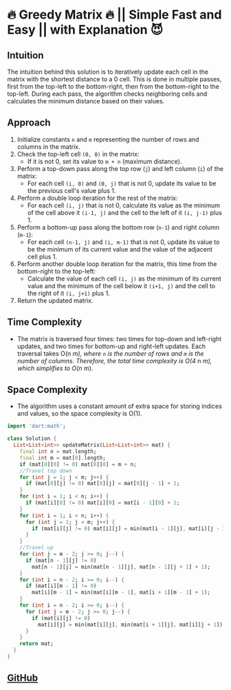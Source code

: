 # 🔥 Greedy Matrix 🔥 || Simple Fast and Easy || with Explanation 😈

## Intuition

The intuition behind this solution is to iteratively update each cell in the matrix with the shortest distance to a 0 cell. This is done in multiple passes, first from the top-left to the bottom-right, then from the bottom-right to the top-left. During each pass, the algorithm checks neighboring cells and calculates the minimum distance based on their values.

## Approach

1. Initialize constants `n` and `m` representing the number of rows and columns in the matrix.
2. Check the top-left cell `(0, 0)` in the matrix:
   - If it is not 0, set its value to `m + n` (maximum distance).
3. Perform a top-down pass along the top row (`j`) and left column (`i`) of the matrix:
   - For each cell `(i, 0)` and `(0, j)` that is not 0, update its value to be the previous cell's value plus 1.
4. Perform a double loop iteration for the rest of the matrix:
   - For each cell `(i, j)` that is not 0, calculate its value as the minimum of the cell above it `(i-1, j)` and the cell to the left of it `(i, j-1)` plus 1.
5. Perform a bottom-up pass along the bottom row (`n-1`) and right column (`m-1`):
   - For each cell `(n-1, j)` and `(i, m-1)` that is not 0, update its value to be the minimum of its current value and the value of the adjacent cell plus 1.
6. Perform another double loop iteration for the matrix, this time from the bottom-right to the top-left:
   - Calculate the value of each cell `(i, j)` as the minimum of its current value and the minimum of the cell below it `(i+1, j)` and the cell to the right of it `(i, j+1)` plus 1.
7. Return the updated matrix.

## Time Complexity

- The matrix is traversed four times: two times for top-down and left-right updates, and two times for bottom-up and right-left updates. Each traversal takes O(n *m), where `n` is the number of rows and `m` is the number of columns. Therefore, the total time complexity is O(4* n *m), which simplifies to O(n* m).

## Space Complexity

- The algorithm uses a constant amount of extra space for storing indices and values, so the space complexity is O(1).

```dart
import 'dart:math';

class Solution {
  List<List<int>> updateMatrix(List<List<int>> mat) {
    final int n = mat.length;
    final int m = mat[0].length;
    if (mat[0][0] != 0) mat[0][0] = m + n;
    //Travel top down
    for (int j = 1; j < m; j++) {
      if (mat[0][j] != 0) mat[0][j] = mat[0][j - 1] + 1;
    }
    for (int i = 1; i < n; i++) {
      if (mat[i][0] != 0) mat[i][0] = mat[i - 1][0] + 1;
    }
    for (int i = 1; i < n; i++) {
      for (int j = 1; j < m; j++) {
        if (mat[i][j] != 0) mat[i][j] = min(mat[i - 1][j], mat[i][j - 1]) + 1;
      }
    }
    //Travel up
    for (int j = m - 2; j >= 0; j--) {
      if (mat[n - 1][j] != 0)
        mat[n - 1][j] = min(mat[n - 1][j], mat[n - 1][j + 1] + 1);
    }
    for (int i = n - 2; i >= 0; i--) {
      if (mat[i][m - 1] != 0)
        mat[i][m - 1] = min(mat[i][m - 1], mat[i + 1][m - 1] + 1);
    }
    for (int i = n - 2; i >= 0; i--) {
      for (int j = m - 2; j >= 0; j--) {
        if (mat[i][j] != 0)
          mat[i][j] = min(mat[i][j], min(mat[i + 1][j], mat[i][j + 1]) + 1);
      }
    }
    return mat;
  }
}
```

## [GitHub](https://github.com/ayoubzulfiqar/leetcode)

